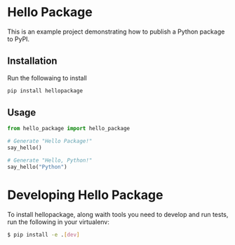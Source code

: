 # Hello Package

This is an example project demonstrating how to publish a Python package to PyPI.

## Installation

Run the followaing to install
```python
pip install hellopackage
```

## Usage

```python
from hello_package import hello_package

# Generate "Hello Package!"
say_hello()

# Generate "Hello, Python!"
say_hello("Python")
```

# Developing Hello Package

To install hellopackage, along waith tools you need to develop and run tests, run the following in your virtualenv:
```bash
$ pip install -e .[dev]
```
